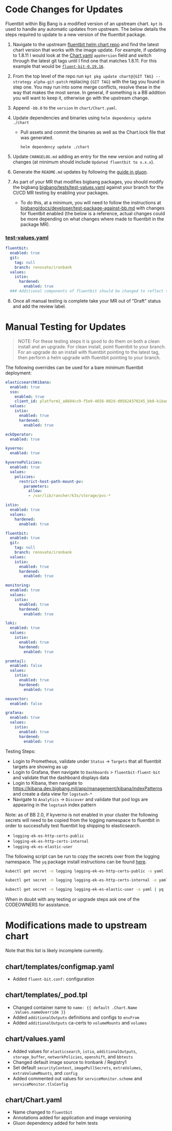 # Code Changes for Updates

Fluentbit within Big Bang is a modified version of an upstream chart. `kpt` is used to handle any automatic updates from upstream. The below details the steps required to update to a new version of the fluentbit package.

1. Navigate to the upstream [fluentbit helm chart repo](https://github.com/fluent/helm-charts/tree/main/charts/fluent-bit) and find the latest chart version that works with the image update. For example, if updating to 1.8.11 I would look at the [Chart.yaml](https://github.com/fluent/helm-charts/blob/main/charts/fluent-bit/Chart.yaml) `appVersion` field and switch through the latest git tags until I find one that matches 1.8.11. For this example that would be [`fluent-bit-0.19.16`](https://github.com/fluent/helm-charts/blob/fluent-bit-0.19.16/charts/fluent-bit/Chart.yaml#L9).

2. From the top level of the repo run `kpt pkg update chart@{GIT TAG} --strategy alpha-git-patch` replacing `{GIT TAG}` with the tag you found in step one. You may run into some merge conflicts, resolve these in the way that makes the most sense. In general, if something is a BB addition you will want to keep it, otherwise go with the upstream change.

3. Append `-bb.0` to the `version` in `chart/Chart.yaml`.

4. Update dependencies and binaries using `helm dependency update ./chart`

    - Pull assets and commit the binaries as well as the Chart.lock file that was generated.
      ```shell
      helm dependency update ./chart
      ```

5. Update `CHANGELOG.md` adding an entry for the new version and noting all changes (at minimum should include `Updated fluentbit to x.x.x`).

6. Generate the `README.md` updates by following the [guide in gluon](https://repo1.dso.mil/platform-one/big-bang/apps/library-charts/gluon/-/blob/master/docs/bb-package-readme.md).

7. As part of your MR that modifies bigbang packages, you should modify the bigbang  [bigbang/tests/test-values.yaml](https://repo1.dso.mil/big-bang/bigbang/-/blob/master/tests/test-values.yaml?ref_type=heads) against your branch for the CI/CD MR testing by enabling your packages. 

    - To do this, at a minimum, you will need to follow the instructions at [bigbang/docs/developer/test-package-against-bb.md](https://repo1.dso.mil/big-bang/bigbang/-/blob/master/docs/developer/test-package-against-bb.md?ref_type=heads) with changes for fluentbit enabled (the below is a reference, actual changes could be more depending on what changes where made to fluentbit in the package MR).

### [test-values.yaml](https://repo1.dso.mil/big-bang/bigbang/-/blob/master/tests/test-values.yaml?ref_type=heads)
```yaml
fluentbit:
  enabled: true
  git:
    tag: null
    branch: renovate/ironbank
  values:
    istio:
      hardened:
        enabled: true
  ### Additional components of fluentbit should be changed to reflect testing changes introduced in the package MR
```


8. Once all manual testing is complete take your MR out of "Draft" status and add the review label.

# Manual Testing for Updates

>NOTE: For these testing steps it is good to do them on both a clean install and an upgrade. For clean install, point fluentbit to your branch. For an upgrade do an install with fluentbit pointing to the latest tag, then perform a helm upgrade with fluentbit pointing to your branch.

The following overrides can be used for a bare minimum fluentbit deployment:

```yaml
elasticsearchKibana:
  enabled: true
  sso:
    enabled: true
    client_id: platform1_a8604cc9-f5e9-4656-802d-d05624370245_bb8-kibana
  values:
    istio:
      enabled: true
      hardened:
        enabled: true

eckOperator:
  enabled: true

kyverno:
  enabled: true

kyvernoPolicies:
  enabled: true
  values:
    policies:
      restrict-host-path-mount-pv:
        parameters:
          allow:
          - /var/lib/rancher/k3s/storage/pvc-*

istio:
  enabled: true
  values:
    hardened:
      enabled: true

fluentbit: 
  enabled: true
  git:
    tag: null
    branch: renovate/ironbank
  values:
    istio:
      enabled: true
      hardened:
        enabled: true

monitoring:
  enabled: true
  values:
    istio:
      enabled: true
      hardened:
        enabled: true

loki:
  enabled: true
  values:
    istio:
      enabled: true
      hardened:
        enabled: true

promtail:
  enabled: false
  values:
    istio:
      enabled: true
      hardened:
        enabled: true

neuvector:
  enabled: false

grafana:
  enabled: true
  values:
    istio:
      enabled: true
      hardened:
        enabled: true
```

Testing Steps:
- Login to Prometheus, validate under `Status` -> `Targets` that all fluentbit targets are showing as up
- Login to Grafana, then navigate to `Dashboards` > `fluentbit-fluent-bit` and validate that the dashboard displays data
- Login to Kibana, then navigate to https://kibana.dev.bigbang.mil/app/management/kibana/indexPatterns and create a data view for `logstash-*`
- Navigate to `Analytics` -> `Discover` and validate that pod logs are appearing in the `logstash` index pattern

Note: as of BB 2.0, if kyverno is not enabled in your cluster the following secrets will need to be copied from the logging namespace to fluentbit in order to successfully test fluentbit log shipping to elasticsearch.
- `logging-ek-es-http-certs-public`
- `logging-ek-es-http-certs-internal`
- `logging-ek-es-elastic-user`

The following script can be run to copy the secrets over from the logging namespace. The `yq` package install instructions can be found [here](https://mikefarah.gitbook.io/yq/).

```bash
kubectl get secret -n logging logging-ek-es-http-certs-public -o yaml | yq '.metadata.namespace = "fluentbit"' - | kubectl apply -f -

kubectl get secret -n logging logging-ek-es-http-certs-internal -o yaml | yq 'del(.metadata["creationTimestamp","resourceVersion","selfLink","uid","ownerReferences"])' | yq '.metadata.namespace = "fluentbit"' - | kubectl apply -f -

kubectl get secret -n logging logging-ek-es-elastic-user -o yaml | yq '.metadata.namespace = "fluentbit"' - | kubectl apply -f -

```

When in doubt with any testing or upgrade steps ask one of the CODEOWNERS for assistance.

# Modifications made to upstream chart

Note that this list is likely incomplete currently.

## chart/templates/configmap.yaml

- Added `fluent-bit.conf:` configuration

## chart/templates/_pod.tpl

- Changed container name to `name: {{ default .Chart.Name .Values.nameOverride }}`
- Added `additionalOutputs` definitions and configs to `envFrom`
- Added `additionalOutputs` ca-certs to `volumeMounts` and `volumes`

## chart/values.yaml

- Added values for `elasticsearch`, `istio`, `additionalOutputs`, `storage_buffer`, `networkPolicies`, `openshift`, and `bbtests`
- Changed default image source to Ironbank / Registry1
- Set default `securityContext`, `imagePullSecrets`, `extraVolumes`, `extraVolumeMounts`, and `config`
- Added commented out values for `serviceMonitor.scheme` and `serviceMonitor.tlsConfig`

## chart/Chart.yaml

- Name changed to `fluentbit`
- Annotations added for application and image versioning
- Gluon dependency added for helm tests
